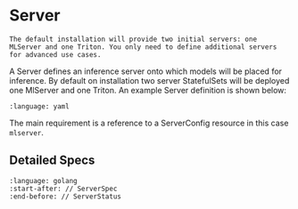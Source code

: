 # Server

```{note}
The default installation will provide two initial servers: one MLServer and one Triton. You only need to define additional servers for advanced use cases.
```

A Server defines an inference server onto which models will be placed for inference. By default on installation two server StatefulSets will be deployed one MlServer and one Triton. An example Server definition is shown below:

```{literalinclude} ../../../../../../operator/config/servers/mlserver.yaml
:language: yaml
```

The main requirement is a reference to a ServerConfig resource in this case `mlserver`.

## Detailed Specs

```{literalinclude} ../../../../../../operator/apis/mlops/v1alpha1/server_types.go
:language: golang
:start-after: // ServerSpec
:end-before: // ServerStatus
```
